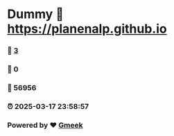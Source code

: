 # Dummy :link: https://planenalp.github.io 
### :page_facing_up: [3](https://planenalp.github.io/tag.html) 
### :speech_balloon: 0 
### :hibiscus: 56956 
### :alarm_clock: 2025-03-17 23:58:57 
### Powered by :heart: [Gmeek](https://github.com/Meekdai/Gmeek)
